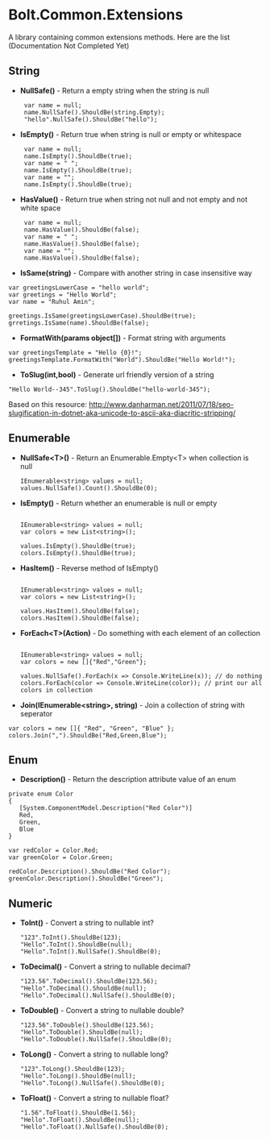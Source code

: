 # Bolt.Common.Extensions

A library containing common extensions methods. Here are the list (Documentation Not  Completed Yet)

## String
* **NullSafe()** - Return a empty string when the string is null

  ``` c-sharp
   var name = null;
   name.NullSafe().ShouldBe(string.Empty);
   "hello".NullSafe().ShouldBe("hello");
  ```
* **IsEmpty()** - Return true when string is null or empty or whitespace

  ``` c-sharp
   var name = null;
   name.IsEmpty().ShouldBe(true);
   var name = " ";
   name.IsEmpty().ShouldBe(true);
   var name = "";
   name.IsEmpty().ShouldBe(true);   
  ```
* **HasValue()** - Return true when string not null and not empty and not white space

  ``` c-sharp
   var name = null;
   name.HasValue().ShouldBe(false);
   var name = " ";
   name.HasValue().ShouldBe(false);
   var name = "";
   name.HasValue().ShouldBe(false);   
  ```
* **IsSame(string)** - Compare with another string in case insensitive way
 ``` c-sharp
 var greetingsLowerCase = "hello world";
 var greetings = "Hello World";
 var name = "Ruhul Amin";
 
 greetings.IsSame(greetingsLowerCase).ShouldBe(true);
 grretings.IsSame(name).ShouldBe(false);
 ```

* **FormatWith(params object[])** - Format string with arguments
 
 ``` c-sharp
 var greetingsTemplate = "Hello {0}!";
 greetingsTemplate.FormatWith("World").ShouldBe("Hello World!");
 ```

* **ToSlug(int,bool)** - Generate url friendly version of a string

 ``` c-sharp
 "Hello World--345".ToSlug().ShouldBe("hello-world-345");
 ```
Based on this resource: http://www.danharman.net/2011/07/18/seo-slugification-in-dotnet-aka-unicode-to-ascii-aka-diacritic-stripping/

## Enumerable

* **NullSafe&lt;T&gt;()** - Return an Enumerable.Empty&lt;T&gt; when collection is null

  ``` c-sharp
  IEnumerable<string> values = null;
  values.NullSafe().Count().ShouldBe(0);
  ```

* **IsEmpty()** - Return whether an enumerable is null or empty

  ``` c-sharp
  
  IEnumerable<string> values = null;
  var colors = new List<string>();
  
  values.IsEmpty().ShouldBe(true);
  colors.IsEmpty().ShouldBe(true);
  
  ```
  
* **HasItem()** - Reverse method of IsEmpty()

  ``` c-sharp
  
  IEnumerable<string> values = null;
  var colors = new List<string>();
  
  values.HasItem().ShouldBe(false);
  colors.HasItem().ShouldBe(false);
  
  ``` 
  
* **ForEach&lt;T&gt;(Action<T>)** - Do something with each element of an collection

  ``` c-sharp
  
  IEnumerable<string> values = null;
  var colors = new []{"Red","Green"};
  
  values.NullSafe().ForEach(x => Console.WriteLine(x)); // do nothing
  colors.ForEach(color => Console.WriteLine(color)); // print our all colors in collection
  ```   

* **Join(IEnumerable&lt;string&gt;, string)** - Join a collection of string with seperator 
 
 ``` c-sharp
 var colors = new []{ "Red", "Green", "Blue" };
 colors.Join(",").ShouldBe("Red,Green,Blue");
 ```

## Enum

* **Description()** - Return the description attribute value of an enum

 ``` c-sharp
 private enum Color
 {
    [System.ComponentModel.Description("Red Color")]
    Red,
    Green,
    Blue
 }
 
 var redColor = Color.Red;
 var greenColor = Color.Green;
 
 redColor.Description().ShouldBe("Red Color");
 greenColor.Description().ShouldBe("Green");
 ```

## Numeric

* **ToInt()** - Convert a string to nullable int?

  ``` c-sharp
  "123".ToInt().ShouldBe(123);
  "Hello".ToInt().ShouldBe(null);
  "Hello".ToInt().NullSafe().ShouldBe(0);
  ```
  
* **ToDecimal()** - Convert a string to nullable decimal?

  ``` c-sharp
  "123.56".ToDecimal().ShouldBe(123.56);
  "Hello".ToDecimal().ShouldBe(null);
  "Hello".ToDecimal().NullSafe().ShouldBe(0);
  ```  
* **ToDouble()** - Convert a string to nullable double?

  ``` c-sharp
  "123.56".ToDouble().ShouldBe(123.56);
  "Hello".ToDouble().ShouldBe(null);
  "Hello".ToDouble().NullSafe().ShouldBe(0);
  ```  

* **ToLong()** - Convert a string to nullable long?

  ``` c-sharp
  "123".ToLong().ShouldBe(123);
  "Hello".ToLong().ShouldBe(null);
  "Hello".ToLong().NullSafe().ShouldBe(0);
  ```  

* **ToFloat()** - Convert a string to nullable float?

  ``` c-sharp
  "1.56".ToFloat().ShouldBe(1.56);
  "Hello".ToFloat().ShouldBe(null);
  "Hello".ToFloat().NullSafe().ShouldBe(0);
  ```  
